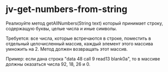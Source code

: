 # jv-get-numbers-from-string
Реализуйте метод getAllNumbers(String text) который принимает строку, cодержащую буквы,
целые числа и иные символы.

Требуется: все числа, которые встречаются в строке, поместить в отдельный целочисленный
массив, каждый элемент этого массива умножить на 2. Метод должен возвращать этот массив.

Пример: если дана строка "data 48 call 9 read13 blank0a", то в массиве должны оказаться
числа 92, 18, 26 и 0.